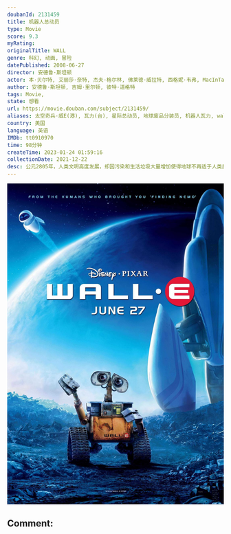 ```yaml
---
doubanId: 2131459
title: 机器人总动员
type: Movie
score: 9.3
myRating: 
originalTitle: WALL
genre: 科幻, 动画, 冒险
datePublished: 2008-06-27
director: 安德鲁·斯坦顿
actor: 本·贝尔特, 艾丽莎·奈特, 杰夫·格尔林, 佛莱德·威拉特, 西格妮·韦弗, MacInTalk, 约翰·拉岑贝格, 凯茜·纳基麦, 泰迪·牛顿, 鲍伯·伯根, 洛丽·理查德森, 吉姆·瓦德, 彼特·道格特, 安德鲁·斯坦顿, 杰夫·皮金, 约翰·齐甘, 米凯·麦高万, 雪莉·琳恩, 克莱特·惠特克, 唐纳德·富利洛夫, 罗里·艾伦, 杰斯·哈梅尔, 拉瑞恩·纽曼, 扬·拉布森, 保罗·伊丁, 特蕾莎·甘泽尔, 安格斯·麦克莱恩, 草刈正雄, 赵增熹, 加勒特·帕尔默
author: 安德鲁·斯坦顿, 吉姆·里尔顿, 彼特·道格特
tags: Movie, 
state: 想看
url: https://movie.douban.com/subject/2131459/
aliases: 太空奇兵·威E(港), 瓦力(台), 星际总动员, 地球废品分装员, 机器人瓦力, walle
country: 美国
language: 英语
IMDb: tt0910970
time: 98分钟
createTime: 2023-01-24 01:59:16
collectionDate: 2021-12-22
desc: 公元2805年，人类文明高度发展，却因污染和生活垃圾大量增加使得地球不再适于人类居住。地球人被迫乘坐飞船离开故乡，进行一次漫长无边的宇宙之旅。临行前他们委托Buynlarge的公司对地球垃圾进行清理，...
---
```


![image](assets/p1461851991.jpg)

Comment: 
---

